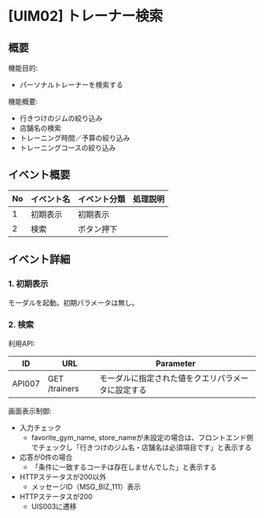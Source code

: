 # [UIM02] トレーナー検索

## 概要

機能目的:

- パーソナルトレーナーを検索する

機能概要:

- 行きつけのジムの絞り込み
- 店舗名の検索
- トレーニング時間／予算の絞り込み
- トレーニングコースの絞り込み

## イベント概要

| No | イベント名 | イベント分類 | 処理説明 |
|----|-------|--------|------|
| 1  | 初期表示  | 初期表示   |      |
| 2  | 検索    | ボタン押下  |      |

## イベント詳細

### 1. 初期表示

モーダルを起動。初期パラメータは無し。

### 2. 検索

利用API:

| ID     | URL           | Parameter                 |
|--------|---------------|---------------------------|
| API007 | GET /trainers | モーダルに指定された値をクエリパラメータに設定する |

画面表示制御:

- 入力チェック
  - favorite_gym_name, store_nameが未設定の場合は、フロントエンド側でチェックし「行きつけのジム名・店舗名は必須項目です」と表示する
- 応答が0件の場合
  - 「条件に一致するコーチは存在しませんでした」と表示する
- HTTPステータスが200以外
  - メッセージID（MSG_BIZ_111）表示
- HTTPステータスが200
  - UIS003に遷移
